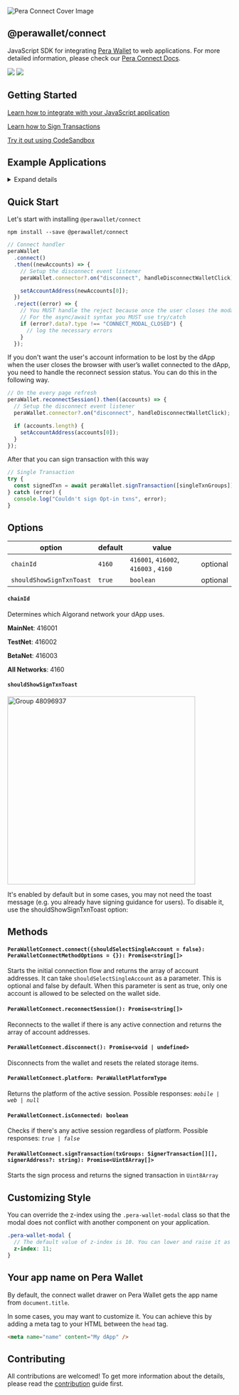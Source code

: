 ![Pera Connect Cover Image](https://user-images.githubusercontent.com/54077855/179966121-bd9295c3-5f61-4203-b13f-851434e72d35.png)

## @perawallet/connect

JavaScript SDK for integrating [Pera Wallet](https://perawallet.app) to web applications. For more detailed information, please check our [Pera Connect Docs](https://docs.perawallet.app/references/pera-connect/).

[![](https://img.shields.io/npm/v/@perawallet/connect?style=flat-square)](https://www.npmjs.com/package/@perawallet/connect) [![](https://img.shields.io/bundlephobia/min/@perawallet/connect?style=flat-square)](https://www.npmjs.com/package/@perawallet/connect)

## Getting Started

[Learn how to integrate with your JavaScript application](#guide)

[Learn how to Sign Transactions](#sign-transaction)

[Try it out using CodeSandbox](#example-applications)

## Example Applications

<details>
  <summary>Expand details</summary>
  
- [Using React Hooks](https://codesandbox.io/s/perawallet-connect-react-demo-zlvokc)

- [Using React Hooks with React@18](https://codesandbox.io/s/perawallet-connect-react-18-demo-tig2md)

- [Using Vue3](https://codesandbox.io/s/perawallet-connect-vue3-demo-yiyw4b)

- [Using Svelte](https://codesandbox.io/s/perawallet-connect-svelte-demo-ys1m4x)

- [Using Next.js](https://codesandbox.io/s/perawallet-connect-next-js-demo-ryhbdb)

- [Using Nuxt.js](https://codesandbox.io/s/perawallet-connect-nuxt-js-demo-s65z58)

- [Vanilla JS](https://codesandbox.io/s/perawallet-connect-vanillajs-demo-s5pjeo)
</details>

## Quick Start

Let's start with installing `@perawallet/connect`

```
npm install --save @perawallet/connect
```

```jsx
// Connect handler
peraWallet
  .connect()
  .then((newAccounts) => {
    // Setup the disconnect event listener
    peraWallet.connector?.on("disconnect", handleDisconnectWalletClick);

    setAccountAddress(newAccounts[0]);
  })
  .reject((error) => {
    // You MUST handle the reject because once the user closes the modal, peraWallet.connect() promise will be rejected.
    // For the async/await syntax you MUST use try/catch
    if (error?.data?.type !== "CONNECT_MODAL_CLOSED") {
      // log the necessary errors
    }
  });
```

If you don't want the user's account information to be lost by the dApp when the user closes the browser with user’s wallet connected to the dApp, you need to handle the reconnect session status. You can do this in the following way.

```jsx
// On the every page refresh
peraWallet.reconnectSession().then((accounts) => {
  // Setup the disconnect event listener
  peraWallet.connector?.on("disconnect", handleDisconnectWalletClick);

  if (accounts.length) {
    setAccountAddress(accounts[0]);
  }
});
```

After that you can sign transaction with this way

```jsx
// Single Transaction
try {
  const signedTxn = await peraWallet.signTransaction([singleTxnGroups]);
} catch (error) {
  console.log("Couldn't sign Opt-in txns", error);
}
```

## Options

| option                   | default | value                                 |          |
| ------------------------ | ------- | ------------------------------------- | -------- |
| `chainId`                | `4160`  | `416001`, `416002`, `416003` , `4160` | optional |
| `shouldShowSignTxnToast` | `true`  | `boolean`                             | optional |

#### **`chainId`**

Determines which Algorand network your dApp uses.

**MainNet**: 416001

**TestNet**: 416002

**BetaNet**: 416003

**All Networks**: 4160

#### **`shouldShowSignTxnToast`**

<img width="422" alt="Group 48096937" src="https://user-images.githubusercontent.com/54077855/202682828-9ac57b62-58c1-4a83-af3b-e1b7ffad2d89.png">

It's enabled by default but in some cases, you may not need the toast message (e.g. you already have signing guidance for users). To disable it, use the shouldShowSignTxnToast option:

## Methods

#### `PeraWalletConnect.connect({shouldSelectSingleAccount = false}: PeraWalletConnectMethodOptions = {}): Promise<string[]>`

Starts the initial connection flow and returns the array of account addresses. It can take `shouldSelectSingleAccount` as a parameter. This is optional and false by default. When this parameter is sent as true, only one account is allowed to be selected on the wallet side.

#### `PeraWalletConnect.reconnectSession(): Promise<string[]>`

Reconnects to the wallet if there is any active connection and returns the array of account addresses.

#### `PeraWalletConnect.disconnect(): Promise<void | undefined>`

Disconnects from the wallet and resets the related storage items.

#### `PeraWalletConnect.platform: PeraWalletPlatformType`

Returns the platform of the active session. Possible responses: _`mobile | web | null`_

#### `PeraWalletConnect.isConnected: boolean`

Checks if there's any active session regardless of platform. Possible responses: _`true | false`_

#### `PeraWalletConnect.signTransaction(txGroups: SignerTransaction[][], signerAddress?: string): Promise<Uint8Array[]>`

Starts the sign process and returns the signed transaction in `Uint8Array`

## Customizing Style

You can override the z-index using the `.pera-wallet-modal` class so that the modal does not conflict with another component on your application.

```scss
.pera-wallet-modal {
  // The default value of z-index is 10. You can lower and raise it as much as you want.
  z-index: 11;
}
```

## Your app name on Pera Wallet

By default, the connect wallet drawer on Pera Wallet gets the app name from `document.title`.

In some cases, you may want to customize it. You can achieve this by adding a meta tag to your HTML between the `head` tag.

```html
<meta name="name" content="My dApp" />
```

## Contributing

All contributions are welcomed! To get more information about the details, please read the [contribution](./CONTRIBUTING.md) guide first.
